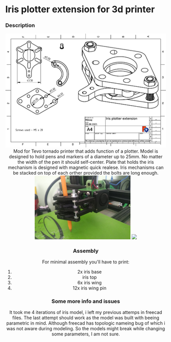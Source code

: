 # Iris plotter extension for 3d printer

### Description

<div style="text-align:center"><img src="images/technicalDrawing.png" width="800">
Mod for Tevo tornado printer that adds function of a plotter. Model is designed to hold pens and markers of a diameter up to 25mm. No matter the width of the pen it should self-center. Plate that holds the iris mechanism is designed with magnetic quick realese. Iris mechanisms can be stacked on top of each orther provided the bolts are long enough.

<img src="images/plotter.jpg" width="300">
<img src="images/plotter.gif" width="300">

### Assembly

For minimal assembly you'll have to print:
1. 2x iris base 
2. iris top
3. 6x iris wing
4. 12x iris wing pin

### Some more info and issues

It took me 4 iterations of iris model, i left my previous attemps in freecad files. The last attempt should work as the model was built with beeing parametric in mind. Although freecad has topologic nameing bug of which i was not aware during modeling. So the models might break while changing some parameters, I am not sure. 
